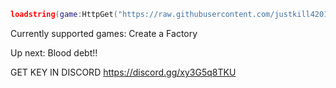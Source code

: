 ```lua
loadstring(game:HttpGet("https://raw.githubusercontent.com/justkill4201/RIChub/refs/heads/main/RIC%20hub%20source.lua"))()
```
Currently supported games:
Create a Factory


Up next:
Blood debt!!

GET KEY IN DISCORD https://discord.gg/xy3G5q8TKU
